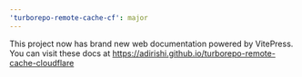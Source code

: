 ```yaml
---
'turborepo-remote-cache-cf': major
---
```


This project now has brand new web documentation powered by VitePress. You can visit these docs at https://adirishi.github.io/turborepo-remote-cache-cloudflare
